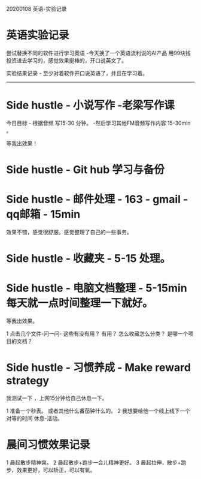 
20200108 英语-实验记录

# 英语实验记录

尝试替换不同的软件进行学习英语 -今天换了一个英语流利说的AI产品 用99块钱投资进去学习的，感觉效果挺棒的，开口说英文了。 

实验结果记录 - 至少对着软件开口说英语了，并且在学习着。

-------------------------------------------------------
# Side hustle - 小说写作 -老梁写作课 

今日目标 - 根据音频 写15-30 分钟。 -然后学习其他FM音频写作内容 15-30min 。 

等我出效果！

# Side hustle - Git hub 学习与备份 

# Side hustle - 邮件处理 - 163 - gmail -qq邮箱 - 15min

效果不错，感觉很舒服。感觉整理了自己的一些事务。

# Side hustle - 收藏夹 - 5-15 处理。

# Side hustle - 电脑文档整理 - 5-15min 每天就一点时间整理一下就好。

等我出效果。

1 点击几个文件-问一问- 这些有没有用？ 有用？ 怎么收藏怎么分类？  是哪一个项目的文档？


# Side hustle - 习惯养成 - Make reward strategy

我测试一下 ，上网15分钟给自己休息一下。 

1 准备一个秒表。 或者其他什么番茄钟什么的。
2 我想要给他一个线上线下一个对等的时间 休息-活动。


# 晨间习惯效果记录

1 晨起散步精神爽。 
2 晨起散步+跑步一会儿精神更好。 
3 晨起拉伸，散步+跑步，效果更好，可以矫正，可以有氧。

